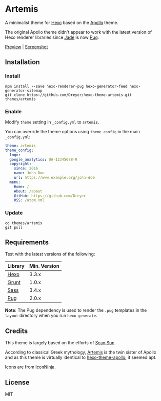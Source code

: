 # Artemis

A minimalist theme for [Hexo](http://hexo.io/) based on the [Apollo](https://github.com/pinggod/hexo-theme-apollo) theme.

The original Apollo theme didn't appear to work with the latest version of Hexo renderer libraries since [Jade](https://jade-lang.com) is now [Pug](https://pugjs.org).

[Preview](http://hexo-theme-artemis.smplcty.com/) |  [Screenshot](https://i.imgur.com/PCVquML.png)

## Installation

### Install

```
npm install --save hexo-renderer-pug hexo-generator-feed hexo-generator-sitemap
git clone https://github.com/Dreyer/hexo-theme-artemis.git themes/artemis
```

### Enable

Modify `theme` setting in `_config.yml` to `artemis`.

You can override the theme options using `theme_config` in the main `_config.yml`:

```yaml
theme: artemis
theme_config:
  logo:
  google_analytics: UA-12345678-9
  copyright:
    since: 2016
    name: John Doe
    url: https://www.example.org/john-doe
  menu:
    Home: /
    About: /about
    GitHub: https://github.com/Dreyer
    RSS: /atom.xml
```

### Update

```
cd themes/artemis
git pull
```

## Requirements

Test with the latest versions of the following:

| Library | Min. Version |
| --- | --- |
| [Hexo](https://hexo.io/) | 3.3.x |
| [Grunt](https://gruntjs.com/) | 1.0.x |
| [Sass](http://sass-lang.com/) | 3.4.x |
| [Pug](https://pugjs.org) | 2.0.x |

**Note:** The Pug dependency is used to render the `.pug` templates in the `layout` directory when you run `hexo generate`.

## Credits

This theme is largely based on the efforts of [Sean Sun](https://github.com/pinggod).

According to classical Greek mythology, [Artemis](https://en.wikipedia.org/wiki/Artemis) is the twin sister of Apollo and as this theme is virtually identical to [hexo-theme-apollo](https://github.com/pinggod/hexo-theme-apollo), it seemed apt.

Icons are from [IconNinja](http://www.iconninja.com/fairy-tales-icon-sets-16414).

## License

MIT